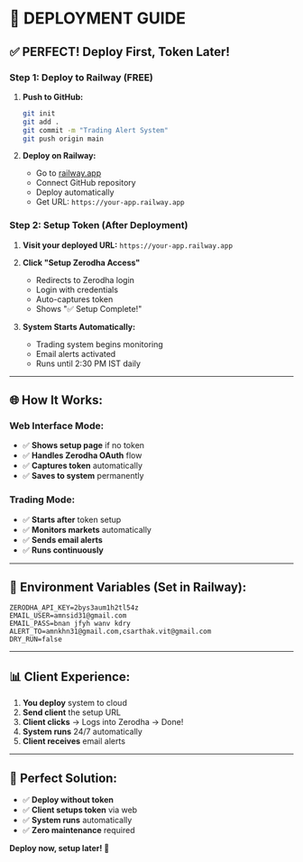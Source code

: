 # 🚀 DEPLOYMENT GUIDE

## ✅ **PERFECT! Deploy First, Token Later!**

### **Step 1: Deploy to Railway (FREE)**

1. **Push to GitHub:**
   ```bash
   git init
   git add .
   git commit -m "Trading Alert System"
   git push origin main
   ```

2. **Deploy on Railway:**
   - Go to [railway.app](https://railway.app)
   - Connect GitHub repository
   - Deploy automatically
   - Get URL: `https://your-app.railway.app`

### **Step 2: Setup Token (After Deployment)**

1. **Visit your deployed URL:**
   `https://your-app.railway.app`

2. **Click "Setup Zerodha Access"**
   - Redirects to Zerodha login
   - Login with credentials
   - Auto-captures token
   - Shows "✅ Setup Complete!"

3. **System Starts Automatically:**
   - Trading system begins monitoring
   - Email alerts activated
   - Runs until 2:30 PM IST daily

---

## 🌐 **How It Works:**

### **Web Interface Mode:**
- ✅ **Shows setup page** if no token
- ✅ **Handles Zerodha OAuth** flow
- ✅ **Captures token** automatically
- ✅ **Saves to system** permanently

### **Trading Mode:**
- ✅ **Starts after** token setup
- ✅ **Monitors markets** automatically  
- ✅ **Sends email alerts**
- ✅ **Runs continuously**

---

## 🔧 **Environment Variables (Set in Railway):**

```env
ZERODHA_API_KEY=2bys3aum1h2tl54z
EMAIL_USER=amnsid31@gmail.com
EMAIL_PASS=bnan jfyh wanv kdry
ALERT_TO=amnkhn31@gmail.com,csarthak.vit@gmail.com
DRY_RUN=false
```

---

## 📊 **Client Experience:**

1. **You deploy** system to cloud
2. **Send client** the setup URL
3. **Client clicks** → Logs into Zerodha → Done!
4. **System runs** 24/7 automatically
5. **Client receives** email alerts

---

## 🎯 **Perfect Solution:**
- ✅ **Deploy without token**
- ✅ **Client setups token** via web
- ✅ **System runs** automatically
- ✅ **Zero maintenance** required

**Deploy now, setup later! 🚀**
